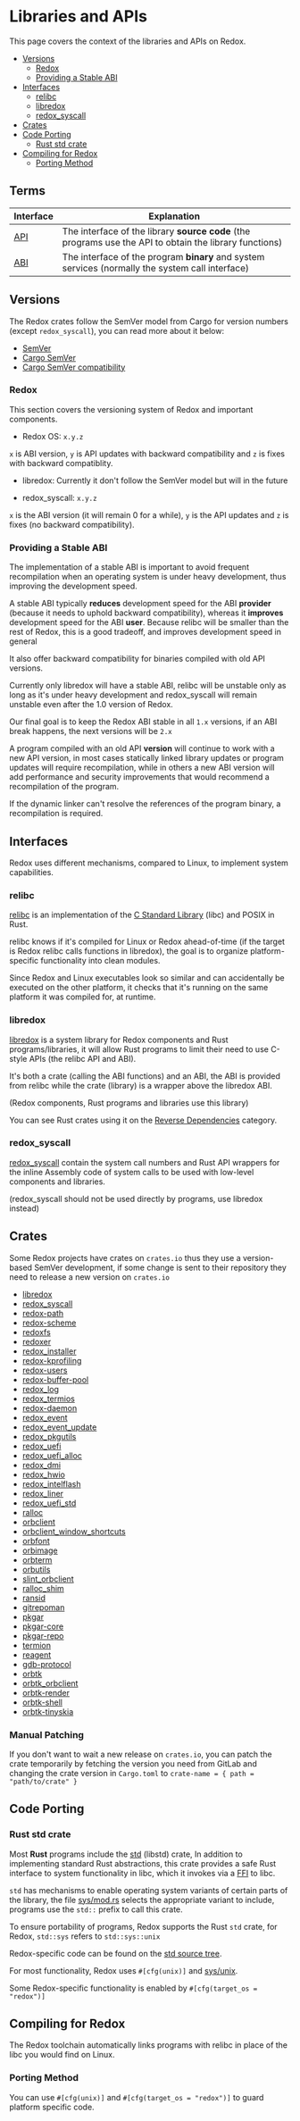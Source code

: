 # Libraries and APIs

This page covers the context of the libraries and APIs on Redox.

- [Versions](#versions)
    - [Redox](#redox)
    - [Providing a Stable ABI](#providing-a-stable-abi)
- [Interfaces](#interfaces)
    - [relibc](#relibc)
    - [libredox](#libredox)
    - [redox_syscall](#redox_syscall)
- [Crates](#crates)
- [Code Porting](#code-porting)
    - [Rust std crate](#rust-std-crate)
- [Compiling for Redox](#compiling-for-redox)
    - [Porting Method](#porting-method)

## Terms

| **Interface**                                                     | **Explanation**                                                                                           |
|-------------------------------------------------------------------|-----------------------------------------------------------------------------------------------------------|
| [API](https://en.wikipedia.org/wiki/API)                          | The interface of the library **source code** (the programs use the API to obtain the library functions)   |
| [ABI](https://en.wikipedia.org/wiki/Application_binary_interface) | The interface of the program **binary** and system services (normally the system call interface)          |

## Versions

The Redox crates follow the SemVer model from Cargo for version numbers (except `redox_syscall`), you can read more about it below:

- [SemVer](https://semver.org/)
- [Cargo SemVer](https://doc.rust-lang.org/cargo/reference/resolver.html)
- [Cargo SemVer compatibility](https://doc.rust-lang.org/cargo/reference/semver.html)

### Redox

This section covers the versioning system of Redox and important components.

- Redox OS: `x.y.z`

`x` is ABI version, `y` is API updates with backward compatibility and `z` is fixes with backward compatiblity.

- libredox: Currently it don't follow the SemVer model but will in the future

- redox_syscall: `x.y.z`

`x` is the ABI version (it will remain 0 for a while), `y` is the API updates and `z` is fixes (no backward compatibility).

### Providing a Stable ABI

The implementation of a stable ABI is important to avoid frequent recompilation when an operating system is under heavy development, thus improving the development speed.

A stable ABI typically **reduces** development speed for the ABI **provider** (because it needs to uphold backward compatibility), whereas it **improves** development speed for the ABI **user**. Because relibc will be smaller than the rest of Redox, this is a good tradeoff, and improves development speed in general

It also offer backward compatibility for binaries compiled with old API versions.

Currently only libredox will have a stable ABI, relibc will be unstable only as long as it's under heavy development and redox_syscall will remain unstable even after the 1.0 version of Redox.

Our final goal is to keep the Redox ABI stable in all `1.x` versions, if an ABI break happens, the next versions will be `2.x`

A program compiled with an old API **version** will continue to work with a new API version, in most cases statically linked library updates or program updates will require recompilation, while in others a new ABI version will add performance and security improvements that would recommend a recompilation of the program.

If the dynamic linker can't resolve the references of the program binary, a recompilation is required.

## Interfaces

Redox uses different mechanisms, compared to Linux, to implement system capabilities.

### relibc

[relibc](https://gitlab.redox-os.org/redox-os/relibc) is an implementation of the [C Standard Library](https://en.wikipedia.org/wiki/C_standard_library) (libc) and POSIX in Rust.

relibc knows if it's compiled for Linux or Redox ahead-of-time (if the target is Redox relibc calls functions in libredox), the goal is to organize platform-specific functionality into clean modules.

Since Redox and Linux executables look so similar and can accidentally be executed on the other platform, it checks that it's running on the same platform it was compiled for, at runtime.

### libredox

[libredox](https://gitlab.redox-os.org/redox-os/libredox) is a system library for Redox components and Rust programs/libraries, it will allow Rust programs to limit their need to use C-style APIs (the relibc API and ABI).

It's both a crate (calling the ABI functions) and an ABI, the ABI is provided from relibc while the crate (library) is a wrapper above the libredox ABI.

(Redox components, Rust programs and libraries use this library)

You can see Rust crates using it on the [Reverse Dependencies](https://crates.io/crates/libredox/reverse_dependencies) category.

### redox_syscall

[redox_syscall](https://gitlab.redox-os.org/redox-os/syscall) contain the system call numbers and Rust API wrappers for the inline Assembly code of system calls to be used with low-level components and libraries.

(redox_syscall should not be used directly by programs, use libredox instead)

## Crates

Some Redox projects have crates on `crates.io` thus they use a version-based SemVer development, if some change is sent to their repository they need to release a new version on `crates.io`

- [libredox](https://crates.io/crates/libredox)
- [redox_syscall](https://crates.io/crates/redox_syscall)
- [redox-path](https://crates.io/crates/redox-path)
- [redox-scheme](https://crates.io/crates/redox-scheme)
- [redoxfs](https://crates.io/crates/redoxfs)
- [redoxer](https://crates.io/crates/redoxer)
- [redox_installer](https://crates.io/crates/redox_installer)
- [redox-kprofiling](https://crates.io/crates/redox-kprofiling)
- [redox-users](https://crates.io/crates/redox_users)
- [redox-buffer-pool](https://crates.io/crates/redox-buffer-pool)
- [redox_log](https://crates.io/crates/redox-log)
- [redox_termios](https://crates.io/crates/redox_termios)
- [redox-daemon](https://crates.io/crates/redox-daemon)
- [redox_event](https://crates.io/crates/redox_event)
- [redox_event_update](https://crates.io/crates/redox_event_update)
- [redox_pkgutils](https://crates.io/crates/redox_pkgutils)
- [redox_uefi](https://crates.io/crates/redox_uefi)
- [redox_uefi_alloc](https://crates.io/crates/redox_uefi_alloc)
- [redox_dmi](https://crates.io/crates/redox_dmi)
- [redox_hwio](https://crates.io/crates/redox_hwio)
- [redox_intelflash](https://crates.io/crates/redox_intelflash)
- [redox_liner](https://crates.io/crates/redox_liner)
- [redox_uefi_std](https://crates.io/crates/redox_uefi_std)
- [ralloc](https://crates.io/crates/ralloc)
- [orbclient](https://crates.io/crates/orbclient)
- [orbclient_window_shortcuts](https://crates.io/crates/orbclient_window_shortcuts)
- [orbfont](https://crates.io/crates/orbfont)
- [orbimage](https://crates.io/crates/orbimage)
- [orbterm](https://crates.io/crates/orbterm)
- [orbutils](https://crates.io/crates/orbutils)
- [slint_orbclient](https://crates.io/crates/slint_orbclient)
- [ralloc_shim](https://crates.io/crates/ralloc_shim)
- [ransid](https://crates.io/crates/ransid)
- [gitrepoman](https://crates.io/crates/gitrepoman)
- [pkgar](https://crates.io/crates/pkgar)
- [pkgar-core](https://crates.io/crates/pkgar-core)
- [pkgar-repo](https://crates.io/crates/pkgar-repo)
- [termion](https://crates.io/crates/termion)
- [reagent](https://crates.io/crates/reagent)
- [gdb-protocol](https://crates.io/crates/gdb-protocol)
- [orbtk](https://crates.io/crates/orbtk)
- [orbtk_orbclient](https://crates.io/crates/orbtk_orbclient)
- [orbtk-render](https://crates.io/crates/orbtk-render)
- [orbtk-shell](https://crates.io/crates/orbtk-shell)
- [orbtk-tinyskia](https://crates.io/crates/orbtk-tinyskia)

### Manual Patching

If you don't want to wait a new release on `crates.io`, you can patch the crate temporarily by fetching the version you need from GitLab and changing the crate version in `Cargo.toml` to `crate-name = { path = "path/to/crate" }`

## Code Porting

### Rust std crate

Most **Rust** programs include the [std](https://doc.rust-lang.org/std/) (libstd) crate, In addition to implementing standard Rust abstractions, this crate provides a safe Rust interface to system functionality in libc, which it invokes via a [FFI](https://doc.rust-lang.org/rust-by-example/std_misc/ffi.html) to libc.

`std` has mechanisms to enable operating system variants of certain parts of the library, the file [sys/mod.rs](https://github.com/rust-lang/rust/blob/master/library/std/src/sys/mod.rs) selects the appropriate variant to include, programs use the `std::` prefix to call this crate.

To ensure portability of programs, Redox supports the Rust `std` crate, for Redox, `std::sys` refers to `std::sys::unix`

Redox-specific code can be found on the [std source tree](https://github.com/rust-lang/rust/tree/master/library/std/src/os/redox).

For most functionality, Redox uses `#[cfg(unix)]` and [sys/unix](https://github.com/rust-lang/rust/tree/master/library/std/src/sys/pal/unix).

Some Redox-specific functionality is enabled by `#[cfg(target_os = "redox")]`

## Compiling for Redox

The Redox toolchain automatically links programs with relibc in place of the libc you would find on Linux.

### Porting Method

You can use `#[cfg(unix)]` and `#[cfg(target_os = "redox")]` to guard platform specific code.